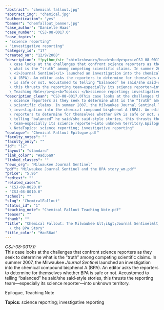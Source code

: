 ```yaml
---
"abstract": "chemical fallout.jpg"
"abstract_img": "chemical.jpg"
"authentication": "yes"
"banner": "chemfallout_banner.jpg"
"case_author": "Danielle Haas"
"case_number": "CSJ-08-0017.0"
"case_topics":
- "science reporting"
- "investigative reporting"
"category_id": "17"
"created_on": "12/9/2008"
"description": !!python/str "<html><head></head><body><p><i>CSJ-08-0017.0</i><br/>This\
  \ case looks at the challenges that confront science reporters as they seek to determine\
  \ what is the “truth” among competing scientific claims. In summer 2007, the Milwaukee\
  \ <i>Journal Sentinel</i> launched an investigation into the chemical compound bisphenol\
  \ A (BPA). An editor asks the reporters to determine for themselves whether BPA\
  \ is safe or not. Accustomed to telling “balanced” he said/she said-style stories,\
  \ this thrusts the reporting team—especially its science reporter—into unknown territory.</p><p>Epilogue,\
  \ Teaching Note</p><p><b>Topics: </b>science reporting; investigative reporting</p></body></html>"
"description_clean": "CSJ-08-0017.0This case looks at the challenges that confront\
  \ science reporters as they seek to determine what is the “truth” among competing\
  \ scientific claims. In summer 2007, the Milwaukee Journal Sentinel launched an\
  \ investigation into the chemical compound bisphenol A (BPA). An editor asks the\
  \ reporters to determine for themselves whether BPA is safe or not. Accustomed to\
  \ telling “balanced” he said/she said-style stories, this thrusts the reporting\
  \ team—especially its science reporter—into unknown territory.Epilogue, Teaching\
  \ NoteTopics: science reporting; investigative reporting"
"epologue": "Chemical Fallout Epilogue.pdf"
"faculty_notes": ""
"faculty_only": ""
"id": "12"
"layout": "standard"
"link_color": "#ad36a9"
"linked_classes": ""
"news_org": "Milwaukee Journal Sentinel"
"pdf": "Milwaukee Journal Sentinel and the BPA story_wm.pdf"
"price": "5.95"
"redtext": ""
"related_cases":
- "CSJ-09-0020.0"
- "CSJ-08-0010.0"
"school": ""
"slug": "ChemicalFallout"
"status_id": "1"
"teaching_note": "Chemical Fallout Teaching Note.pdf"
"teaser": ""
"thumb": ""
"title": "Chemical Fallout: The Milwaukee &lt;i&gt;Journal Sentinel&lt;/i&gt; and\
  \ the BPA Story"
"title_color": "#ad36ad"
---
```

<html><head></head><body><p><i>CSJ-08-0017.0</i><br/>This case looks at the challenges that confront science reporters as they seek to determine what is the “truth” among competing scientific claims. In summer 2007, the Milwaukee <i>Journal Sentinel</i> launched an investigation into the chemical compound bisphenol A (BPA). An editor asks the reporters to determine for themselves whether BPA is safe or not. Accustomed to telling “balanced” he said/she said-style stories, this thrusts the reporting team—especially its science reporter—into unknown territory.</p><p>Epilogue, Teaching Note</p><p><b>Topics: </b>science reporting; investigative reporting</p></body></html>
